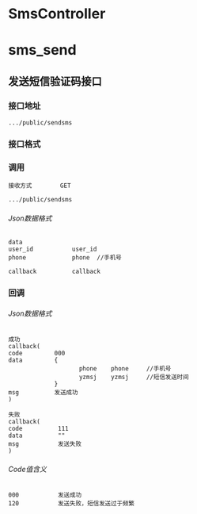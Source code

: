 # SmsController #
# sms_send
## 发送短信验证码接口 ## 


### 接口地址


```
.../public/sendsms
```

### 接口格式

### 调用

```
接收方式        GET
```

```
.../public/sendsms
```

###### Json数据格式
```
data
user_id           user_id
phone             phone  //手机号

callback          callback
```

### 回调
###### Json数据格式

```
成功
callback(
code         000
data         {
                    phone    phone     //手机号
                    yzmsj    yzmsj     //短信发送时间
             }
msg          发送成功
)
```

```
失败
callback(
code          111
data          ""
msg           发送失败
)
```

###### Code值含义

```
000           发送成功
120           发送失败，短信发送过于频繁
```